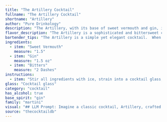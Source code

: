 ```yaml
---
title: "The Artillery Cocktail"
fullname: "The Artillery Cocktail"
shortname: "Artillery"
author: "Pure Drinkology"
description: "The Artillery, with its base of sweet vermouth and gin, is a member of the classic Martini family. Though its exact origins are murky, it likely emerged in the early 20th century, possibly as a variation on the Martini, with a more pronounced vermouth presence. "
flavor_description: "The Artillery is a sophisticated and bittersweet cocktail. The gin's juniper and citrus notes intertwine with the sweet, herbal complexity of the vermouth, while the bitters add a subtle, warming spice and dryness. The result is a well-balanced, refreshing drink with a pleasant lingering finish that's both elegant and invigorating. "
bartender_tips: "The Artillery is a simple yet elegant cocktail.  When making it, ensure your vermouth is chilled, as this will enhance its flavor.  Use a high-quality gin and a good dash of bitters, like Angostura, for depth.  Stir with ice until well-chilled, then strain into a chilled coupe glass.  Garnish with a lemon twist for a classic touch. "
ingredients:
  - item: "Sweet Vermouth"
    measure: "1.5"
  - item: "Gin"
    measure: "1.5 oz"
  - item: "Bitters"
    measure: "2 Dashes"
instructions:
  - item: "Stir all ingredients with ice, strain into a cocktail glass, and serve."
glass: "Cocktail glass"
category: "cocktail"
has_alcohol: true
base_spirit: "gin"
family: "martini"
visual: "## LLM Prompt: Imagine a classic cocktail, Artillery, crafted with a blend of sweet vermouth, gin, and bitters. Describe the drink's appearance, focusing on:* **Color:** What shades and hues dominate the drink? Is it transparent, opaque, or somewhere in between? * **Clarity:** Is the drink crystal clear, slightly hazy, or cloudy? * **Texture:** Is the drink smooth and silky, or does it have any noticeable texture?* **Garnish:** What, if any, garnishes are used to enhance the visual appeal of the cocktail? * **Overall impression:** What impression does the appearance of the drink give? Does it seem sophisticated, refreshing, or perhaps even mysterious? Please provide a detailed description of the Artillery cocktail's visual attributes, drawing on your understanding of its ingredients and potential garnishes. "
source: "thecocktaildb"
---
```


